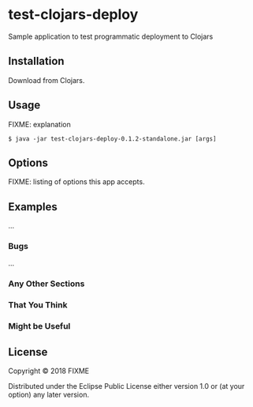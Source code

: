 # test-clojars-deploy

Sample application to test programmatic deployment to Clojars

## Installation

Download from Clojars.

## Usage

FIXME: explanation

    $ java -jar test-clojars-deploy-0.1.2-standalone.jar [args]

## Options

FIXME: listing of options this app accepts.

## Examples

...

### Bugs

...

### Any Other Sections
### That You Think
### Might be Useful

## License

Copyright © 2018 FIXME

Distributed under the Eclipse Public License either version 1.0 or (at
your option) any later version.
